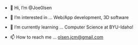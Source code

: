 - 👋 Hi, I’m @Joe0lsen

- 👀 I’m interested in ...
    Web/App development, 3D software
    
- 🌱 I’m currently learning ...
    Computer Science at BYU-Idaho!
        
- 📫 How to reach me ...
    olsen.jcm@gmail.com

<!---
Joe0lsen/Joe0lsen is a ✨ special ✨ repository because its `README.md` (this file) appears on your GitHub profile.
You can click the Preview link to take a look at your changes.
--->

